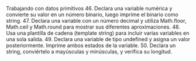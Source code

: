 
Trabajando con datos primitivos
46. Declara una variable numérica y convierte su valor en un número binario, luego imprime el binario como string.
47. Declara una variable con un número decimal y utiliza Math.floor, Math.ceil y Math.round para mostrar sus diferentes aproximaciones.
48. Usa una plantilla de cadena (template string) para incluir varias variables en una sola salida.
49. Declara una variable de tipo undefined y asigna un valor posteriormente. Imprime ambos estados de la variable.
50. Declara un string, conviértelo a mayúsculas y minúsculas, y verifica su longitud.